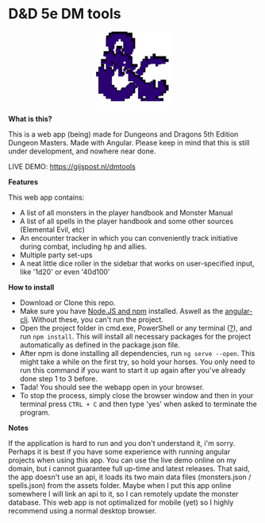 # D&amp;D 5e DM tools
<div style="text-align: center">
<img src="src/assets/images/dnd-pixelated.png" width="150px" height="150px">
</div>

<b>What is this?</b>
<p>This is a web app (being) made for Dungeons and Dragons 5th Edition Dungeon Masters. Made with Angular.
Please keep in mind that this is still under development, and nowhere near done.</p>

LIVE DEMO: <a href="https://gijspost.nl/dmtools">https://gijspost.nl/dmtools</a>

<b>Features</b>
<p>This web app contains: </p>
<ul>
    <li>A list of all monsters in the player handbook and Monster Manual</li>
    <li>A list of all spells in the player handbook and some other sources (Elemental Evil, etc)</li>
    <li>An encounter tracker in which you can conveniently track initiative during combat, including hp and allies.</li>
    <li>Multiple party set-ups</li>
    <li>A neat little dice roller in the sidebar that works on user-specified input, like '1d20' or even '40d100'</li>
</ul> 

<b>How to install</b>
<ul>
    <li>Download or Clone this repo.</li>
    <li>Make sure you have <a href="https://docs.npmjs.com/getting-started/installing-node#installing-npm-from-the-nodejs-site">Node.JS and npm</a> installed. Aswell as the <a href="https://cli.angular.io/">angular-cli</a>. Without these, you can't run the project.</li>
    <li>Open the project folder in cmd.exe, PowerShell or any terminal (<a href="https://www.google.com/search?source=hp&ei=CxAMW5T7Ccr2kwXPu4ywBg&q=how+to+open+a+folder+in+cmd&oq=how+to+open+a+folder+in+cmd">?</a>), and run <code>npm install</code>. This will install all necessary packages for the project automatically as defined in the package.json file.</li>
    <li>After npm is done installing all dependencies, run <code>ng serve --open</code>. This might take a while on the first try, so hold your horses. You only need to run this command if you want to start it up again after you've already done step 1 to 3 before.</li>
    <li>Tada! You should see the webapp open in your browser.</li>
    <li>To stop the process, simply close the browser window and then in your terminal press <code>CTRL + C</code> and then type 'yes' when asked to terminate the program.</li>
</ul> 

<b>Notes</b>
<p>If the application is hard to run and you don't understand it, i'm sorry. Perhaps it is best if you have some experience with running angular projects when using this app. You can use the live demo online on my domain, but i cannot guarantee full up-time and latest releases. That said, the app doesn't use an api, it loads its two main data files (monsters.json / spells.json) from the assets folder. Maybe when I put this app online somewhere I will link an api to it, so I can remotely update the monster database. This web app is not optimalized for mobile (yet) so I highly recommend using a normal desktop browser.</p>

